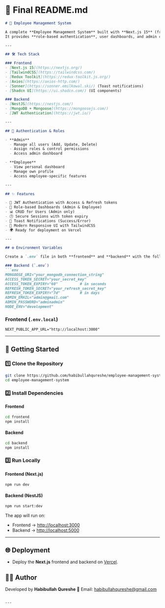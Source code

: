 
# 📄 Final README.md

````markdown
# 🚀 Employee Management System

A complete **Employee Management System** built with **Next.js 15** (frontend) and **NestJS** (backend).  
It provides **role-based authentication**, user dashboards, and admin controls with a modern responsive UI.

---

## 🛠️ Tech Stack

### Frontend
- [Next.js 15](https://nextjs.org/)
- [TailwindCSS](https://tailwindcss.com/)
- [Redux Toolkit](https://redux-toolkit.js.org/)
- [Axios](https://axios-http.com/)
- [Sonner](https://sonner.emilkowal.ski/) (Toast notifications)
- [Shadcn UI](https://ui.shadcn.com/) (UI components)

### Backend
- [NestJS](https://nestjs.com/)
- [MongoDB + Mongoose](https://mongoosejs.com/)
- [JWT Authentication](https://jwt.io/)

---

## 🔑 Authentication & Roles

- **Admin**
  - Manage all users (Add, Update, Delete)
  - Assign roles & control permissions
  - Access admin dashboard

- **Employee**
  - View personal dashboard
  - Manage own profile
  - Access employee-specific features

---

## ✨ Features

- 🔐 JWT Authentication with Access & Refresh tokens  
- 👥 Role-based Dashboards (Admin & Employee)  
- 📊 CRUD for Users (Admin only)  
- 🕒 Secure Sessions with token expiry  
- 🔔 Toast Notifications (Success/Error)  
- 🎨 Modern Responsive UI with TailwindCSS  
- 🌍 Ready for deployment on Vercel  

---

## ⚙️ Environment Variables

Create a `.env` file in both **frontend** and **backend** with the following variables:

### Backend (`.env`)
```env
MONGOOSE_URI="your_mongodb_connection_string"
ACCESS_TOKEN_SECRET="your_secret_key"
ACCESS_TOKEN_EXPIRY="60"          # in seconds
REFRESH_TOKEN_SECRET="your_refresh_secret_key"
REFRESH_TOKEN_EXPIRY="7d"         # in days
ADMIN_EMAIL="admin@gmail.com"
ADMIN_PASSWORD="adminadmin"
NODE_ENV="development"
````

### Frontend (`.env.local`)

```env
NEXT_PUBLIC_APP_URL="http://localhost:3000"
```

---

## 🚀 Getting Started

### 1️⃣ Clone the Repository

```bash
git clone https://github.com/habibullahqureshe/employee-management-system.git
cd employee-management-system
```

### 2️⃣ Install Dependencies

#### Frontend

```bash
cd frontend
npm install
```

#### Backend

```bash
cd backend
npm install
```

### 3️⃣ Run Locally

#### Frontend (Next.js)

```bash
npm run dev
```

#### Backend (NestJS)

```bash
npm run start:dev
```

The app will run on:

* Frontend → [http://localhost:3000](http://localhost:3000)
* Backend → [http://localhost:5000](http://localhost:5000)

---

## 🌐 Deployment



* Deploy the **Next.js** frontend and backend on [Vercel](https://vercel.com/).






## 👨‍💻 Author

Developed by **Habibullah Qureshe**
📧 Email: [habibullahqureshe@gmail.com](mailto:habibullahqureshe@gmail.com)

```

---

